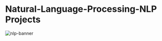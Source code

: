 # Natural-Language-Processing-NLP Projects
![nlp-banner](https://user-images.githubusercontent.com/58104706/93015549-0bec5480-f5d8-11ea-96e7-67480636086b.png)
